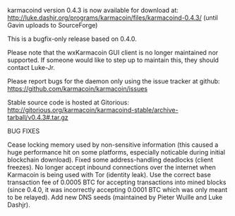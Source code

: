 karmacoind version 0.4.3 is now available for download at:
http://luke.dashjr.org/programs/karmacoin/files/karmacoind-0.4.3/ (until Gavin uploads to SourceForge)

This is a bugfix-only release based on 0.4.0.

Please note that the wxKarmacoin GUI client is no longer maintained nor supported. If someone would like to step up to maintain this, they should contact Luke-Jr.

Please report bugs for the daemon only using the issue tracker at github:
https://github.com/karmacoin/karmacoin/issues

Stable source code is hosted at Gitorious:
http://gitorious.org/karmacoin/karmacoind-stable/archive-tarball/v0.4.3#.tar.gz

BUG FIXES

Cease locking memory used by non-sensitive information (this caused a huge performance hit on some platforms, especially noticable during initial blockchain download).
Fixed some address-handling deadlocks (client freezes).
No longer accept inbound connections over the internet when Karmacoin is being used with Tor (identity leak).
Use the correct base transaction fee of 0.0005 BTC for accepting transactions into mined blocks (since 0.4.0, it was incorrectly accepting 0.0001 BTC which was only meant to be relayed).
Add new DNS seeds (maintained by Pieter Wuille and Luke Dashjr).

